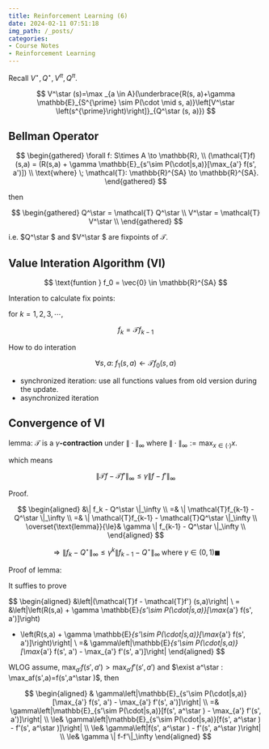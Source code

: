 ```yaml
---
title: Reinforcement Learning (6)
date: 2024-02-11 07:51:18
img_path: /_posts/
categories:
- Course Notes
- Reinforcement Learning
---
```


Recall $V^\star , Q^\star , V^\pi, Q^\pi$.

$$
V^\star (s)=\max _{a \in A}(\underbrace{R(s, a)+\gamma \mathbb{E}_{S^{\prime} \sim P(\cdot \mid s, a)}\left[V^\star \left(s^{\prime}\right)\right]}_{Q^\star (s, a)})
$$

## Bellman Operator

$$
\begin{gathered}
\forall f: S\times A \to \mathbb{R}, \\
(\mathcal{T}f) (s,a) = (R(s,a) + \gamma \mathbb{E}_{s'\sim P(\cdot|s,a)}[\max_{a'} f(s', a')]) \\
\text{where} \; \mathcal{T}: \mathbb{R}^{SA} \to \mathbb{R}^{SA}.
\end{gathered}
$$

then

$$
\begin{gathered}
Q^\star  = \mathcal{T} Q^\star  \\
V^\star  = \mathcal{T} V^\star  \\
\end{gathered}
$$

i.e. $Q^\star $ and $V^\star $ are fixpoints of $\mathcal{T}$.

## Value Interation Algorithm (VI)

$$
\text{funtion } f_0 = \vec{0} \in \mathbb{R}^{SA} 
$$

Interation to calculate fix points:

for $k = 1,2,3, \cdots$,

$$
f_k = \mathcal{T} f_{k-1}
$$

How to do interation

$$
\forall s,a: \; f_1(s,a) \leftarrow \mathcal{T} f_0(s,a)
$$

- synchronized iteration: use all functions values from old version during the update.
- asynchronized iteration

## Convergence of VI

lemma: $\mathcal{T}$ is a $\gamma$**-contraction** under $\| \cdot\| _{\infty}$ where $\| \cdot\| _{\infty} := \max_{x\in (\cdot)}x$.

which means 

$$
\| \mathcal{T}f-\mathcal{T}f'\| _{\infty}\leq\gamma\| f-f'\| _{\infty}
$$

Proof.

$$
\begin{aligned}
&\| f_k - Q^\star  \|_\infty  \\
=& \| \mathcal{T}f_{k-1} - Q^\star \|_\infty \\
=& \| \mathcal{T}f_{k-1} - \mathcal{T}Q^\star \|_\infty \\
\overset{\text{lemma}}{\le}& \gamma \| f_{k-1} - Q^\star \|_\infty \\
\end{aligned}
$$

$$
\Rightarrow \| f_k-Q^\star \|_\infty \le \gamma^k \| f_{k-1} -Q^\star \|_\infty \; \text{where}\; \gamma \in (0,1) \blacksquare
$$

Proof of lemma:

It suffies to prove 

$$
\begin{aligned}
&\left|(\mathcal{T}f - \mathcal{T}f') (s,a)\right| \\
= &\left|\left(R(s,a) + \gamma \mathbb{E}_{s'\sim P(\cdot|s,a)}[\max_{a'} f(s', a')]\right)
- \left(R(s,a) + \gamma \mathbb{E}_{s'\sim P(\cdot|s,a)}[\max_{a'} f(s', a')]\right)\right| \\
=& \gamma\left|\mathbb{E}_{s'\sim P(\cdot|s,a)}[\max_{a'} f(s', a') - \max_{a'} f'(s', a')]\right|
\end{aligned}
$$

$\text{WLOG}$ assume, $\max_{a'} f(s', a') > \max_{a'} f'(s', a')$ and $\exist a^\star : \max_af(s',a)=f(s',a^\star )$, then

$$
\begin{aligned}
& \gamma\left|\mathbb{E}_{s'\sim P(\cdot|s,a)}[\max_{a'} f(s', a') - \max_{a'} f'(s', a')]\right| \\
=& \gamma\left|\mathbb{E}_{s'\sim P(\cdot|s,a)}[f(s', a^\star ) - \max_{a'} f'(s', a')]\right| \\
\le& \gamma\left|\mathbb{E}_{s'\sim P(\cdot|s,a)}[f(s', a^\star ) - f'(s', a^\star )]\right| \\
\le& \gamma\left|f(s', a^\star ) - f'(s', a^\star )\right| \\
\le& \gamma \| f-f'\|_\infty
\end{aligned}
$$